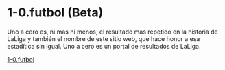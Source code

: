 # 1-0.futbol (Beta)

Uno a cero es, ni mas ni menos, el resultado mas repetido en la historia de LaLiga y también el nombre de este sitio web, que hace honor a esa estadítica sin igual. Uno a cero es un portal de resultados de LaLiga.

[1-0.futbol](https://1-0.futbol)
